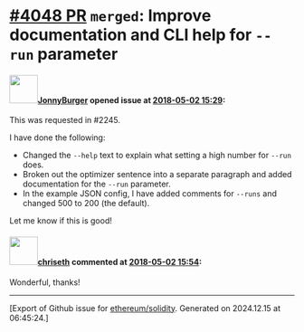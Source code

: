 # [\#4048 PR](https://github.com/ethereum/solidity/pull/4048) `merged`: Improve documentation and CLI help for `--run` parameter

#### <img src="https://avatars.githubusercontent.com/u/1629785?u=f91613c118bb1fcf442a71008dff1cd5f9b30411&v=4" width="50">[JonnyBurger](https://github.com/JonnyBurger) opened issue at [2018-05-02 15:29](https://github.com/ethereum/solidity/pull/4048):

This was requested in #2245.

I have done the following:

* Changed the `--help` text to explain what setting a high number for `--run` does.
* Broken out the optimizer sentence into a separate paragraph and added documentation for the `--run` parameter.
* In the example JSON config, I have added comments for `--runs` and changed 500 to 200 (the default).

Let me know if this is good!

#### <img src="https://avatars.githubusercontent.com/u/9073706?v=4" width="50">[chriseth](https://github.com/chriseth) commented at [2018-05-02 15:54](https://github.com/ethereum/solidity/pull/4048#issuecomment-386027542):

Wonderful, thanks!


-------------------------------------------------------------------------------



[Export of Github issue for [ethereum/solidity](https://github.com/ethereum/solidity). Generated on 2024.12.15 at 06:45:24.]
